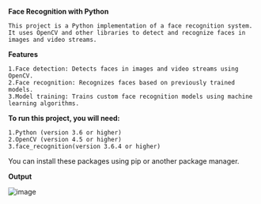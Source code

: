 
**Face Recognition with Python**

    This project is a Python implementation of a face recognition system. 
    It uses OpenCV and other libraries to detect and recognize faces in images and video streams.

**Features**

    1.Face detection: Detects faces in images and video streams using OpenCV.
    2.Face recognition: Recognizes faces based on previously trained models.
    3.Model training: Trains custom face recognition models using machine learning algorithms.
    
**To run this project, you will need:** 

    1.Python (version 3.6 or higher)
    2.OpenCV (version 4.5 or higher)
    3.face_recognition(version 3.6.4 or higher)
    
You can install these packages using pip or another package manager.

**Output**

![image](https://user-images.githubusercontent.com/91974449/226174430-7160d193-2c6c-4925-8cb4-4ce042a499be.png)
